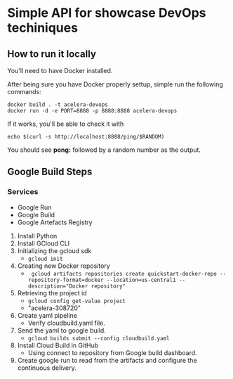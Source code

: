# Simple API for showcase DevOps techiniques

## How to run it locally

You'll need to have Docker installed. 

After being sure you have Docker properly settup, simple run the following commands:

```shell
docker build . -t acelera-devops
docker run -d -e PORT=8888 -p 8888:8888 acelera-devops
```

If it works, you'll be able to check it with 

```shell
echo $(curl -s http://localhost:8888/ping/$RANDOM)
```

You should see __pong:__ followed by a random number as the output.


## Google Build Steps

### Services

- Google Run
- Google Build
- Google Artefacts Registry

1. Install Python
2. Install GCloud CLI
3. Initializing the gcloud sdk
    - `gcloud init`
4. Creating new Docker repository
    - `	gcloud artifacts repositories create quickstart-docker-repo --repository-format=docker --location=us-central1 --description="Docker repository"`
5. Retrieving the project id
    - `gcloud config get-value project`
    - "acelera-308720"
6. Create yaml pipeline
    - Verify cloudbuild.yaml file.
7. Send the yaml to google build.
    - `gcloud builds submit --config cloudbuild.yaml`
8. Install Cloud Build in GitHub
    - Using connect to repository from Google build dashboard.
9. Create google run to read from the artifacts and configure the continuous delivery.
